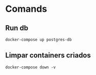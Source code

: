 # Comands

## Run db
`docker-compose up postgres-db`

## Limpar containers criados
`docker-compose down -v`
